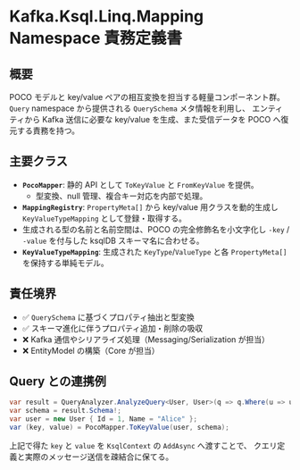 # Kafka.Ksql.Linq.Mapping Namespace 責務定義書

## 概要
POCO モデルと key/value ペアの相互変換を担当する軽量コンポーネント群。
`Query` namespace から提供される `QuerySchema` メタ情報を利用し、
エンティティから Kafka 送信に必要な key/value を生成、また受信データを
POCO へ復元する責務を持つ。

## 主要クラス
- **`PocoMapper`**: 静的 API として `ToKeyValue` と `FromKeyValue` を提供。
  - 型変換、null 管理、複合キー対応を内部で処理。
- **`MappingRegistry`**: `PropertyMeta[]` から key/value 用クラスを動的生成し `KeyValueTypeMapping` として登録・取得する。
- 生成される型の名前と名前空間は、POCO の完全修飾名を小文字化し `-key` / `-value` を付与した ksqlDB スキーマ名に合わせる。
- **`KeyValueTypeMapping`**: 生成された `KeyType`/`ValueType` と各 `PropertyMeta[]` を保持する単純モデル。

## 責任境界
- ✅ `QuerySchema` に基づくプロパティ抽出と型変換
- ✅ スキーマ進化に伴うプロパティ追加・削除の吸収
- ❌ Kafka 通信やシリアライズ処理（Messaging/Serialization が担当）
- ❌ EntityModel の構築（Core が担当）

## Query との連携例
```csharp
var result = QueryAnalyzer.AnalyzeQuery<User, User>(q => q.Where(u => u.Id == 1));
var schema = result.Schema!;
var user = new User { Id = 1, Name = "Alice" };
var (key, value) = PocoMapper.ToKeyValue(user, schema);
```
上記で得た `key` と `value` を `KsqlContext` の `AddAsync` へ渡すことで、
クエリ定義と実際のメッセージ送信を疎結合に保てる。
